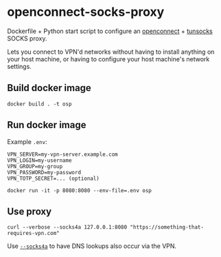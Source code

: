 # openconnect-socks-proxy

Dockerfile + Python start script to configure an [openconnect] + [tunsocks] SOCKS proxy.

Lets you connect to VPN'd networks without having to install anything on your host machine,
or having to configure your host machine's network settings.

## Build docker image

```
docker build . -t osp
```

## Run docker image

Example `.env`:

```
VPN_SERVER=my-vpn-server.example.com
VPN_LOGIN=my-username
VPN_GROUP=my-group
VPN_PASSWORD=my-password
VPN_TOTP_SECRET=... (optional)
```

```
docker run -it -p 8080:8080 --env-file=.env osp
```

## Use proxy

```
curl --verbose --socks4a 127.0.0.1:8080 "https://something-that-requires-vpn.com"
```

Use [`--socks4a`](https://en.wikipedia.org/wiki/SOCKS#SOCKS4a) to have DNS lookups also occur via the VPN.

[openconnect]: https://www.infradead.org/openconnect/
[tunsocks]: https://github.com/russdill/tunsocks
